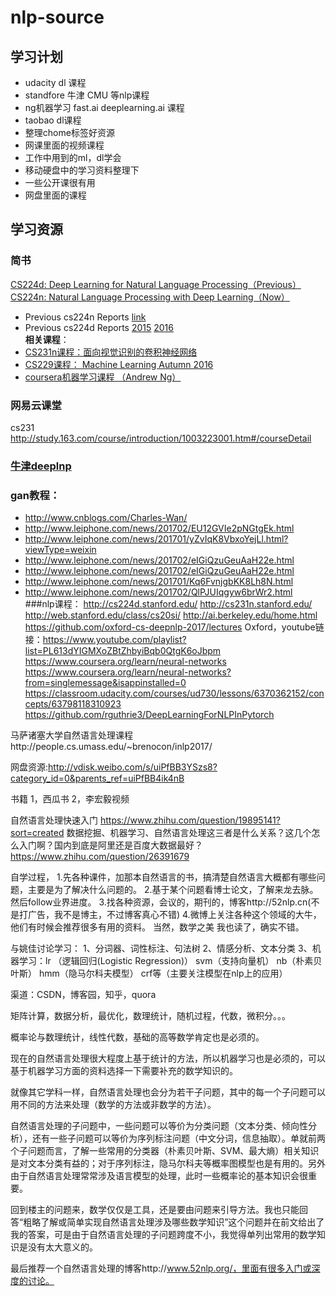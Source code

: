 # nlp-source
## 学习计划
* udacity dl 课程   
* standfore 牛津 CMU 等nlp课程  
* ng机器学习 fast.ai deeplearning.ai 课程  
* taobao dl课程  
* 整理chome标签好资源  
* 网课里面的视频课程  
* 工作中用到的ml，dl学会  
* 移动硬盘中的学习资料整理下  
* 一些公开课很有用  
* 网盘里面的课程  
## 学习资源
### 简书
[CS224d: Deep Learning for Natural Language Processing（Previous）](http://cs224d.stanford.edu/)  
[CS224n: Natural Language Processing with Deep Learning（Now）](http://web.stanford.edu/class/cs224n/)   
- Previous cs224n Reports [link](http://nlp.stanford.edu/courses/cs224n/)
- Previous cs224d Reports [2015](http://cs224d.stanford.edu/reports_2015.html) [2016](http://cs224d.stanford.edu/reports_2016.html)   
**相关课程**：
- [CS231n课程：面向视觉识别的卷积神经网络](http://www.jianshu.com/p/182baeb82c71)    
- [CS229课程： Machine Learning Autumn 2016](http://www.jianshu.com/p/0a6ef31ff77a)    
- [coursera机器学习课程 （Andrew Ng）](http://www.jianshu.com/p/c68d0df13e0b)    
### 网易云课堂
cs231   
<http://study.163.com/course/introduction/1003223001.htm#/courseDetail>   
### [牛津deeplnp](https://github.com/oxford-cs-deepnlp-2017/lectures)      
### gan教程：
- http://www.cnblogs.com/Charles-Wan/
- http://www.leiphone.com/news/201702/EU12GVIe2pNGtgEk.html
- http://www.leiphone.com/news/201701/yZvIqK8VbxoYejLl.html?viewType=weixin
- http://www.leiphone.com/news/201702/eIGiQzuGeuAaH22e.html
- http://www.leiphone.com/news/201702/eIGiQzuGeuAaH22e.html
- http://www.leiphone.com/news/201701/Kq6FvnjgbKK8Lh8N.html
- http://www.leiphone.com/news/201702/QlPJUIqgyw6brWr2.html     
###nlp课程：
http://cs224d.stanford.edu/
http://cs231n.stanford.edu/
http://web.stanford.edu/class/cs20si/
http://ai.berkeley.edu/home.html
https://github.com/oxford-cs-deepnlp-2017/lectures
Oxford，youtube链接：https://www.youtube.com/playlist?list=PL613dYIGMXoZBtZhbyiBqb0QtgK6oJbpm
 https://www.coursera.org/learn/neural-networks
https://www.coursera.org/learn/neural-networks?from=singlemessage&isappinstalled=0
https://classroom.udacity.com/courses/ud730/lessons/6370362152/concepts/63798118310923
https://github.com/rguthrie3/DeepLearningForNLPInPytorch

马萨诸塞大学自然语言处理课程http://people.cs.umass.edu/~brenocon/inlp2017/

网盘资源:http://vdisk.weibo.com/s/uiPfBB3YSzs8?category_id=0&parents_ref=uiPfBB4ik4nB

书籍
1，西瓜书
2，李宏毅视频


自然语言处理快速入门
https://www.zhihu.com/question/19895141?sort=created
数据挖掘、机器学习、自然语言处理这三者是什么关系？这几个怎么入门啊？国内到底是阿里还是百度大数据最好？
https://www.zhihu.com/question/26391679

自学过程，
1.先各种课件，加那本自然语言的书，搞清楚自然语言大概都有哪些问题，主要是为了解决什么问题的。
2.基于某个问题看博士论文，了解来龙去脉。然后follow业界进度。
3.找各种资源，会议的，期刊的，博客http://52nlp.cn(不是打广告，我不是博主，不过博客真心不错)
4.微博上关注各种这个领域的大牛，他们有时候会推荐很多有用的资料。
当然，数学之美 我也读了，确实不错。

与姚佳讨论学习：
1、分词器、词性标注、句法树
2、情感分析、文本分类
3、机器学习：lr （逻辑回归(Logistic Regression)）  svm（支持向量机） nb（朴素贝叶斯） hmm（隐马尔科夫模型） crf等（主要关注模型在nlp上的应用）

渠道：CSDN，博客园，知乎，quora


矩阵计算，数据分析，最优化，数理统计，随机过程，代数，微积分。。。

概率论与数理统计，线性代数，基础的高等数学肯定也是必须的。

现在的自然语言处理很大程度上基于统计的方法，所以机器学习也是必须的，可以基于机器学习方面的资料选择一下需要补充的数学知识的。

就像其它学科一样，自然语言处理也会分为若干子问题，其中的每一个子问题可以用不同的方法来处理（数学的方法或非数学的方法）。

自然语言处理的子问题中，一些问题可以等价为分类问题（文本分类、倾向性分析），还有一些子问题可以等价为序列标注问题（中文分词，信息抽取）。单就前两个子问题而言，了解一些常用的分类器（朴素贝叶斯、SVM、最大熵）相关知识是对文本分类有益的；对于序列标注，隐马尔科夫等概率图模型也是有用的。另外由于自然语言处理常常涉及语言模型的处理，此时一些概率论的基本知识会很重要。

回到楼主的问题来，数学仅仅是工具，还是要由问题来引导方法。我也只能回答“粗略了解或简单实现自然语言处理涉及哪些数学知识”这个问题并在前文给出了我的答案，可是由于自然语言处理的子问题跨度不小，我觉得单列出常用的数学知识是没有太大意义的。

最后推荐一个自然语言处理的博客http://www.52nlp.org/，里面有很多入门或深度的讨论。
